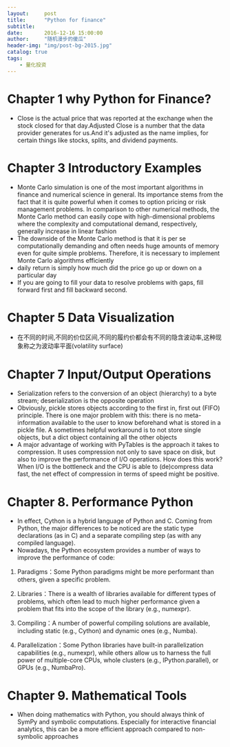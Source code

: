 ```yaml
---
layout:     post
title:      "Python for finance"
subtitle:
date:       2016-12-16 15:00:00
author:     "随机漫步的傻瓜"
header-img: "img/post-bg-2015.jpg"
catalog: true
tags:
    - 量化投资
---
```


# Chapter 1 why Python for Finance?
- Close is the actual price that was reported at the exchange when the stock closed for that day.Adjusted Close is a number that the data provider generates for us.And it's adjusted as the name implies, for certain things like stocks, splits, and dividend payments.

# Chapter 3 Introductory Examples
- Monte Carlo simulation is one of the most important algorithms in finance and numerical science in general. Its importance stems from the fact that it is quite powerful when it comes to option pricing or risk management problems. In comparison to other numerical methods, the Monte Carlo method can easily cope with high-dimensional problems where the complexity and computational demand, respectively, generally increase in linear fashion
- The downside of the Monte Carlo method is that it is per se computationally demanding and often needs huge amounts of memory even for quite simple problems. Therefore, it is necessary to implement Monte Carlo algorithms efficiently
- daily return is simply how much did the price go up or down on a particular day
- If you are going to fill your data to resolve problems with gaps, fill forward first and fill backward second.

# Chapter 5 Data Visualization
- 在不同的时间,不同的价位区间,不同的履约价都会有不同的隐含波动率,这种现象称之为波动率平面(volatility surface)

# Chapter 7 Input/Output Operations
- Serialization refers to the conversion of an object (hierarchy) to a byte stream; deserialization is the opposite operation
- Obviously, pickle stores objects according to the first in, first out (FIFO) principle. There is one major problem with this: there is no meta-information available to the user to know beforehand what is stored in a pickle file. A sometimes helpful workaround is to not store single objects, but a dict object containing all the other objects
- A major advantage of working with PyTables is the approach it takes to compression. It uses compression not only to save space on disk, but also to improve the performance of I/O operations. How does this work? When I/O is the bottleneck and the CPU is able to (de)compress data fast, the net effect of compression in terms of speed might be positive.

# Chapter 8. Performance Python
- In effect, Cython is a hybrid language of Python and C. Coming from Python, the major differences to be noticed are the static type declarations (as in C) and a separate compiling step (as with any compiled language).
- Nowadays, the Python ecosystem provides a number of ways to improve the performance of code:

1. Paradigms：Some Python paradigms might be more performant than others, given a specific problem.

2. Libraries：There is a wealth of libraries available for different types of problems, which often lead to much higher performance given a problem that fits into the scope of the library (e.g., numexpr).

3. Compiling：A number of powerful compiling solutions are available, including static (e.g., Cython) and dynamic ones (e.g., Numba).

4. Parallelization：Some Python libraries have built-in parallelization capabilities (e.g., numexpr), while others allow us to harness the full power of multiple-core CPUs, whole clusters (e.g., IPython.parallel), or GPUs (e.g., NumbaPro).

# Chapter 9. Mathematical Tools
- When doing mathematics with Python, you should always think of SymPy and symbolic computations. Especially for interactive financial analytics, this can be a more efficient approach compared to non-symbolic approaches
